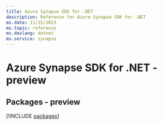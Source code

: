 ```yaml
---
title: Azure Synapse SDK for .NET
description: Reference for Azure Synapse SDK for .NET
ms.date: 11/15/2023
ms.topic: reference
ms.devlang: dotnet
ms.service: synapse
---
```

# Azure Synapse SDK for .NET - preview
## Packages - preview
[!INCLUDE [packages](synapse-index.md)]